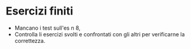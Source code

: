 # Esercizi finiti

- Mancano i test sull'es n 8,
- Controlla li esercizi svolti e confrontati con gli altri per verificarne la correttezza.